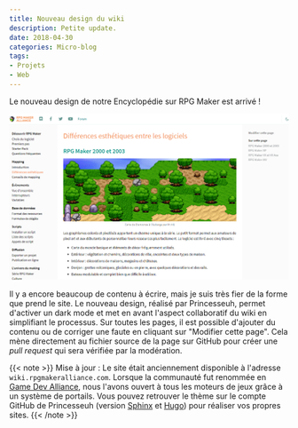```yaml
---
title: Nouveau design du wiki
description: Petite update.
date: 2018-04-30
categories: Micro-blog
tags:
- Projets
- Web
---
```


Le nouveau design de notre Encyclopédie sur RPG Maker est arrivé !

![](1.png)

Il y a encore beaucoup de contenu à écrire, mais je suis très fier de la forme que prend le site. Le nouveau design, réalisé par Princesseuh, permet d'activer un dark mode et met en avant l'aspect collaboratif du wiki en simplifiant le processus. Sur toutes les pages, il est possible d'ajouter du contenu ou de corriger une faute en cliquant sur "Modifier cette page". Cela mène directement au fichier source de la page sur GitHub pour créer une *pull request* qui sera vérifiée par la modération.

{{< note >}}
Mise à jour : Le site était anciennement disponible à l'adresse `wiki.rpgmakeralliance.com`. Lorsque la communauté fut renommée en [Game Dev Alliance](https://gamedevalliance.fr/), nous l'avons ouvert à tous les moteurs de jeux grâce à un système de portails. Vous pouvez retrouver le thème sur le compte GitHub de Princesseuh (version [Sphinx](https://github.com/Princesseuh/sphinx-royal-theme) et [Hugo](https://github.com/Princesseuh/hugo-royal-theme)) pour réaliser vos propres sites.
{{< /note >}}
